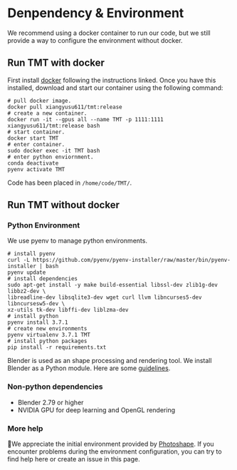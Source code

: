 # Denpendency & Environment
We recommend using a docker container to run our code, but we still provide a way to configure the environment without docker.

## Run TMT with docker
First install [docker](https://docs.docker.com/engine/install/ubuntu/#install-using-the-repository) following the instructions linked. Once you have this installed, download and start our container using the following command:
```shell
# pull docker image.
docker pull xiangyusu611/tmt:release
# create a new container.
docker run -it --gpus all --name TMT -p 1111:1111 xiangyusu611/tmt:release bash
# start container.
docker start TMT
# enter container.
sudo docker exec -it TMT bash
# enter python enviornment.
conda deactivate
pyenv activate TMT
```
Code has been placed in `/home/code/TMT/`.
## Run TMT without docker
### Python Environment
We use pyenv to manage python environments.
```shell
# install pyenv 
curl -L https://github.com/pyenv/pyenv-installer/raw/master/bin/pyenv-installer | bash
pyenv update
# install dependencies 
sudo apt-get install -y make build-essential libssl-dev zlib1g-dev libbz2-dev \
libreadline-dev libsqlite3-dev wget curl llvm libncurses5-dev libncursesw5-dev \
xz-utils tk-dev libffi-dev liblzma-dev
# install python
pyenv install 3.7.1
# create new environments
pyenv virtualenv 3.7.1 TMT
# install python packages
pip install -r requirements.txt
```
Blender is used as an shape processing and rendering tool. We install Blender as a Python module. Here are some [guidelines](https://gist.github.com/keunhong/279c98de28877a3a33a1eb95fa7d56a5).
### Non-python dependencies
+ Blender 2.79 or higher
+ NVIDIA GPU for deep learning and OpenGL rendering
### More help
💪We appreciate the initial environment provided by [Photoshape](https://github.com/keunhong/photoshape). If you encounter problems during the environment configuration, you can try to find help here or create an issue in this page.